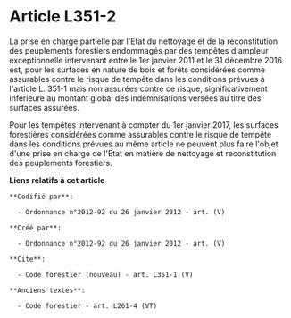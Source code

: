 # Article L351-2

La prise en charge partielle par l'Etat du nettoyage et de la reconstitution des peuplements forestiers endommagés par des
tempêtes d'ampleur exceptionnelle intervenant entre le 1er janvier 2011 et le 31 décembre 2016 est, pour les surfaces en
nature de bois et forêts considérées comme assurables contre le risque de tempête dans les conditions prévues à l'article L.
351-1 mais non assurées contre ce risque, significativement inférieure au montant global des indemnisations versées au titre
des surfaces assurées.

Pour les tempêtes intervenant à compter du 1er janvier 2017, les surfaces forestières considérées comme assurables contre le
risque de tempête dans les conditions prévues au même article ne peuvent plus faire l'objet d'une prise en charge de l'Etat
en matière de nettoyage et reconstitution des peuplements forestiers.

**Liens relatifs à cet article**

	**Codifié par**:

	  - Ordonnance n°2012-92 du 26 janvier 2012 - art. (V)

	**Créé par**:

	  - Ordonnance n°2012-92 du 26 janvier 2012 - art. (V)

	**Cite**:

	  - Code forestier (nouveau) - art. L351-1 (V)

	**Anciens textes**:

	  - Code forestier - art. L261-4 (VT)
